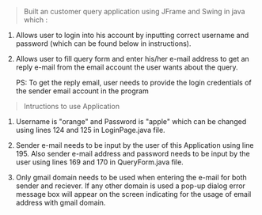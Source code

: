 > Built an customer query application using JFrame and Swing in java which :

1. Allows user to login into his account by inputting correct
username and password (which can be found below in instructions).

2. Allows user to fill query form and enter his/her e-mail address to get an reply e-mail from the email account the user wants about the query. 

   PS: To get the reply email, user needs to provide the
   login credentials of the sender email account in the program

> Intructions to use Application

1. Username is "orange" and Password is "apple" which can be changed using lines 124 and 125 in LoginPage.java file.

2. Sender e-mail needs to be input by the user of this Application using line 195.
   Also sender e-mail address and password needs to be input by the user using lines 169 and 170 in QueryForm.java file.

3. Only gmail domain needs to be used when entering the e-mail for both sender and reciever. If any other domain is used a pop-up dialog error message box        will appear on the screen indicating for the usage of email address with gmail domain. 
